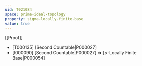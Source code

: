 ```yaml
---
uid: T021084
space: prime-ideal-topology
property: sigma-locally-finite-base
value: true
---
```

[[Proof]]

* [T000135] [Second Countable|P000027]
* [I000090] [Second Countable|P000027] => [$\sigma$-Locally Finite Base|P000054]

